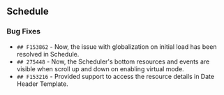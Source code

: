 ##  Schedule

###    Bug Fixes

- `## F153862` - Now, the issue with globalization on initial load has been resolved in Schedule.
- `## 275448` - Now, the Scheduler's bottom resources and events are visible when scroll up and down on enabling virtual mode.
- `## F153216` - Provided support to access the resource details in Date Header Template.